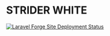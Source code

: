 # STRIDER WHITE

[![Laravel Forge Site Deployment Status](https://img.shields.io/endpoint?url=https%3A%2F%2Fforge.laravel.com%2Fsite-badges%2F1c84beb7-afce-47b0-8e1e-703faf7416e1%3Fdate%3D1%26commit%3D1&style=for-the-badge)](https://forge.laravel.com)
